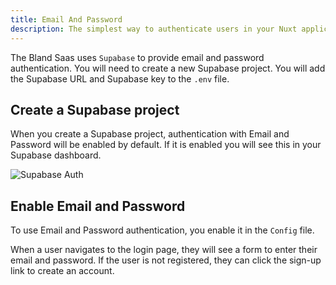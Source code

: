 ```yaml
---
title: Email And Password
description: The simplest way to authenticate users in your Nuxt application.
---
```


The Bland Saas uses `Supabase` to provide email and password authentication. You will need to create a new Supabase project. You will add the Supabase URL and Supabase key to the `.env` file.

## Create a Supabase project

When you create a Supabase project, authentication with Email and Password will be enabled by default. If it is enabled you will see this in your Supabase dashboard.

![Supabase Auth](/images/EmailPassword.png)

## Enable Email and Password

To use Email and Password authentication, you enable it in the `Config` file. 

When a user navigates to the login page, they will see a form to enter their email and password. If the user is not registered, they can click the sign-up link to create an account.